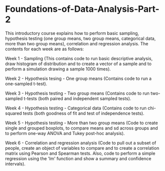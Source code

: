 # Foundations-of-Data-Analysis-Part-2

This introductory course explains how to perform basic sampling, hypothesis testing (one group means, two group means, categorical data, more than two group means), correlation and regression analysis. The contents for each week are as follows:

Week 1 - Sampling (This contains code to run basic descriptive analysis, draw histogram of distribution and to create a vector of a sample and to perform a simulation drawing a sample 1000 times).

Week 2 - Hypothesis tesing - One group means (Contains code to run a one-sampled t-test).

Week 3 - Hypothesis testing - Two group means (Contains code to run two-sampled t-tests (both paired and independent sampled tests).

Week 4 - Hypothesis testing - Categorical data (Contains code to run chi-squared tests (both goodness of fit and test of independence tests). 

Week 5 - Hypothesis testing - More than two group means (Code to create single and grouped boxplots, to compare means and sd across groups and to perform one-way ANOVA and Tukey post-hoc analysis). 

Week 6 - Correlation and regression analysis (Code to pull out a subset of people, create an object of variables to compare and to create a correlation matrix using Pearson and Spearman tests. Also, code to perform a simple regression using the 'lm' function and show a summary and confidence intervals). 
